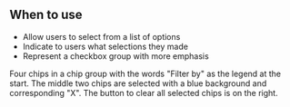## When to use

- Allow users to select from a list of options
- Indicate to users what selections they made
- Represent a checkbox group with more emphasis

<div id="overview-image-description" class="visually-hidden">
  Four chips in a chip group with the words "Filter by" as the legend at the start. The middle two chips are selected with a blue background and corresponding "X". The button to clear all selected chips is on the right.
</div>
